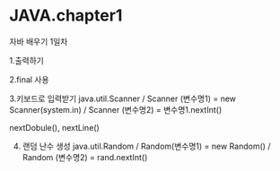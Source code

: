 # JAVA.chapter1
자바 배우기 1일차

1.출력하기

2.final 사용

3.키보드로 입력받기 
java.util.Scanner / Scanner (변수명1) = new Scanner(system.in) / Scanner (변수명2) = 변수명1.nextInt() 

nextDobule(), nextLine() 

4. 랜덤 난수 생성
java.util.Random / Random(변수명1) = new Random() / Random (변수명2) = rand.nextInt() 
